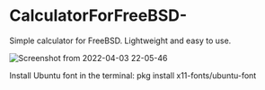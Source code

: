 # CalculatorForFreeBSD-
Simple calculator for FreeBSD. Lightweight and easy to use. 

![Screenshot from 2022-04-03 22-05-46](https://user-images.githubusercontent.com/52569279/161449381-11b93ada-048a-490a-8085-faf3eb59d0e6.png)

Install Ubuntu font in the terminal: pkg install x11-fonts/ubuntu-font
